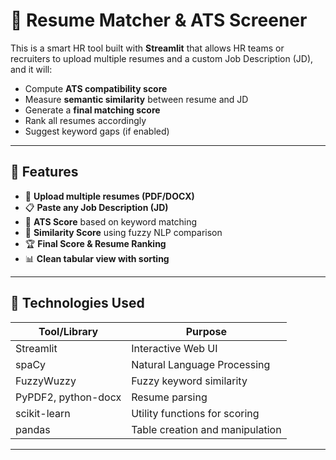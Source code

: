 # 📄 Resume Matcher & ATS Screener

This is a smart HR tool built with **Streamlit** that allows HR teams or recruiters to upload multiple resumes and a custom Job Description (JD), and it will:
- Compute **ATS compatibility score**
- Measure **semantic similarity** between resume and JD
- Generate a **final matching score**
- Rank all resumes accordingly
- Suggest keyword gaps (if enabled)

---

## 🚀 Features

- 📝 **Upload multiple resumes (PDF/DOCX)**
- 📋 **Paste any Job Description (JD)**
- 🤖 **ATS Score** based on keyword matching
- 🧠 **Similarity Score** using fuzzy NLP comparison
- 🏆 **Final Score & Resume Ranking**
- 📊 **Clean tabular view with sorting**

---

## 🧪 Technologies Used

| Tool/Library     | Purpose                            |
|------------------|-------------------------------------|
| Streamlit        | Interactive Web UI                  |
| spaCy            | Natural Language Processing         |
| FuzzyWuzzy       | Fuzzy keyword similarity            |
| PyPDF2, python-docx | Resume parsing                   |
| scikit-learn     | Utility functions for scoring       |
| pandas           | Table creation and manipulation     |

---
